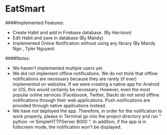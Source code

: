# EatSmart
####Implemented Features:
- Create Habit and add in Firebase database. (By Harrison)
- Edit Habit and save in database (By Mandy)
- Implemented Online Notification without using any library (By Mandy Ngo , Tyler Nguyen)

####Notes:
- We haven't implemented multiple users yet.
- We did not implement offline notifications. We do not think that offline notifications are necessary because they are rarely (if ever) implemented on websites. If we were creating a native app for Android or iOS, this would certainly be necessary. However, even the most popular online services (Faceboook, Twitter, Slack) do not send offline notifications through their web applications. Push notifications are provided through native applications instead.
- We have not deployed the app. Therefore, in order for the notification to work properly, please in Terminal go into the project directory and run " python -m SimpleHTTPServer 8000 ". In addition, if the app is in fullscreen mode, the notification won't be displayed.
